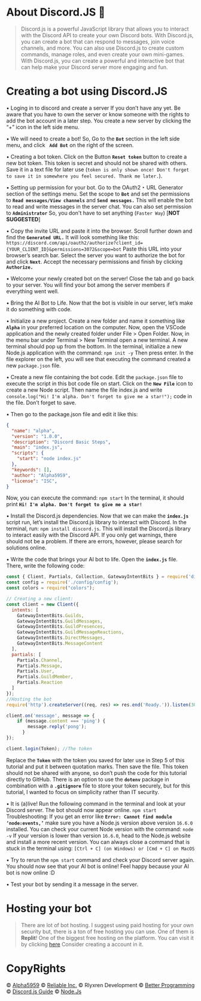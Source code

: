 # About Discord.JS 🌈

> Discord.js is a powerful JavaScript library that allows you to interact with the Discord API to create your own Discord bots. With Discord.js, you can create a bot that can respond to messages, join voice channels, and more. You can also use Discord.js to create custom commands, manage roles, and even create your own mini-games. With Discord.js, you can create a powerful and interactive bot that can help make your Discord server more engaging and fun.

# Creating a bot using Discord.JS
• Loging in to discord and create a server If you don’t have any yet. Be aware that you have to own the server or know someone with the rights to add the bot account in a later step. You create a new server by clicking the “+” icon in the left side menu.

• We will need to create a bot! So, Go to the **`Bot`** section in the left side menu, and click **` Add Bot`** on the right of the screen.

• Creating a bot token. Click on the Button **`Reset token`** button to create a new bot token. This token is secret and should not be shared with others. Save it in a text file for later use (`token is only shown once! Don't forget to save it in somewhere you feel secured. Thank me later.`).

• Setting up permission for your bot. Go to the OAuth2 ‣ URL Generator section of the settings menu. Set the scope to **`Bot`** and set the permissions to **`Read messages/View channels`** and **`Send messages.`** This will enable the bot to read and write messages in the server chat. You can also set permission to **`Administrator`** So, you don't have to set anything (`Faster Way`) [**NOT SUGGESTED**]

• Copy the invite URL and paste it into the browser. Scroll further down and find the **`Generated URL.`** It will look something like this:
```https://discord.com/api/oauth2/authorize?client_id={YOUR_CLIENT_ID}&permissions=3072&scope=bot```
Paste this URL into your browser’s search bar. Select the server you want to authorize the bot for and click **`Next`**. Accept the necessary permissions and finish by clicking **`Authorize.`**

• Welcome your newly created bot on the server! Close the tab and go back to your server. You will find your bot among the server members if everything went well.

• Bring the AI Bot to Life. Now that the bot is visible in our server, let’s make it do something with code.

• Initialize a new project. Create a new folder and name it something like **`Alpha`** in your preferred location on the computer. Now, open the VSCode application and the newly created folder under File > Open Folder. Now, in the menu bar under Terminal > New Terminal open a new terminal. A new terminal should pop up from the bottom. In the terminal, initialize a new Node.js application with the command: ```npm init -y``` Then press enter. In the file explorer on the left, you will see that executing the command created a new `package.json` file.

• Create a new file containing the bot code. Edit the `package.json` file to execute the script in this bot code file on start. Click on the **`New File`** icon to create a new Node script. Then name the file index.js and write  `console.log("Hi! I'm alpha. Don't forget to give me a star!");` code in the file. Don’t forget to save.

• Then go to the package.json file and edit it like this: 
```json
{
  "name": "alpha",
  "version": "1.0.0",
  "description": "Discord Basic Steps",
  "main": "index.js",
  "scripts": {
    "start": "node index.js"
  },
  "keywords": [],
  "author": "Alpha5959",
  "license": "ISC",
}
```
Now, you can execute the command: `npm start` In the terminal, it should print **`Hi! I'm alpha. Don't forget to give me a star!`**

• Install the Discord.js dependencies. Now that we can make the **`index.js`** script run, let’s install the Discord.js library to interact with Discord. In the terminal, run: `npm install discord.js`. This will install the Discord.js library to interact easily with the Discord API. If you only get warnings, there should not be a problem. If there are errors, however, please search for solutions online.

• Write the code that brings your AI bot to life. Open the **`index.js`** file. There, write the following code: 
```js
const { Client, Partials, Collection, GatewayIntentBits } = require('discord.js');
const config = require('./config/config');
const colors = require("colors");

// Creating a new client:
const client = new Client({
  intents: [
    GatewayIntentBits.Guilds,
    GatewayIntentBits.GuildMessages,
    GatewayIntentBits.GuildPresences,
    GatewayIntentBits.GuildMessageReactions,
    GatewayIntentBits.DirectMessages,
    GatewayIntentBits.MessageContent
  ],
  partials: [
    Partials.Channel,
    Partials.Message,
    Partials.User,
    Partials.GuildMember,
    Partials.Reaction
  ]
});
//Hosting the bot
require('http').createServer((req, res) => res.end('Ready.')).listen(3000);

client.on('message', message => {
    if (message.content === 'ping') {
        message.reply('pong');
      }
});

client.login(Token); //The token
```
Replace the **`Token`** with the token you saved for later use in Step 5 of this tutorial and put it between quotation marks. Then save the file. This token should not be shared with anyone, so don’t push the code for this tutorial directly to GitHub. There is an option to use the **`dotenv`** package in combination with a **`.gitignore`** file to store your token securely, but for this tutorial, I wanted to focus on simplicity rather than IT security.

• It is (a)live! Run the following command in the terminal and look at your Discord server. The bot should now appear online. `npm start` Troubleshooting: If you get an error like **`Error: Cannot find module ‘node:events,’`** make sure you have a Node.js version above version `16.6.0` installed. You can check your current Node version with the command: `node -v` If your version is lower than version `16.6.0`, head to the Node.js website and install a more recent version. You can always close a command that is stuck in the terminal using: `[Ctrl + C] (on Windows) or [Cmd + C] on MacOS`

• Try to rerun the `npm start` command and check your Discord server again. You should now see that your AI bot is online! Feel happy because your AI bot is now online :D

• Test your bot by sending it a message in the server.

# Hosting your bot

> There are lot of bot hosting. I suggest using paid hosting for your own security but, there is a ton of free hosting you can use. One of them is **Replit**! One of the biggest free hosting on the platform. You can visit it by clicking [here](https://replit.com/) Consider creating a account in it.

# CopyRights

© [Alpha5959](https://github.com/Alpha5959/)
© [Reliable Inc.](https://dsc.gg/reliable-support)
© Rlyxren Development
© [Better Programming](https://betterprogramming.pub/)
© [Discord.js Guide](https://discordjs.guide/)
© [Node.Js](https://nodejs.org/)
